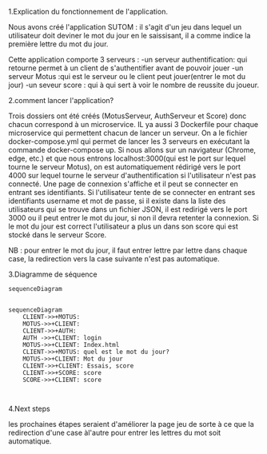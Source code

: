 
1.Explication du fonctionnement de l'application.

Nous avons créé l'application SUTOM :  il s'agit d'un jeu dans lequel un utilisateur doit deviner le mot du jour en le saissisant, il a comme indice la première lettre du mot du jour.

Cette application comporte 3 serveurs : 
-un serveur authentification: qui retourne permet à un client de s'authentifier avant de pouvoir jouer
-un serveur Motus :qui est le serveur ou le client peut jouer(entrer le mot du jour)
-un seveur score : qui à qui sert à voir le nombre de reussite du joueur.

2.comment lancer l'application?

Trois dossiers ont été créés (MotusServeur, AuthServeur et Score) donc chacun correspond à un microservice. IL ya aussi 3 Dockerfile pour chaque microservice qui permettent chacun de lancer un serveur.
On a le fichier docker-compose.yml qui permet de lancer les 3 serveurs en exécutant la commande docker-compose up. Si nous allons sur un navigateur (Chrome, edge, etc.) et que nous entrons localhost:3000(qui est le port sur lequel tourne le serveur Motus), on est automatiquement rédirigé vers le port 4000 sur lequel tourne le serveur d'authentification si l'utilisateur n'est pas connecté.
Une page de connexion s'affiche et il peut se connecter en entrant ses identifiants. Si l'utilisateur tente de se connecter en entrant ses identifiants username et mot de passe, si il existe dans la liste des utilisateurs qui se trouve dans un fichier JSON, il est redirigé vers le port 3000 ou il peut entrer le mot du jour, si non il devra retenter la connexion. Si le mot du jour est correct l'utilisateur a plus un dans son score qui est stocké dans le serveur Score.
 
 NB : pour entrer le mot du jour, il faut entrer lettre par lettre dans chaque case, la redirection vers la case suivante n'est pas automatique.
 
  
3.Diagramme de séquence


```mermaid
sequenceDiagram
    

sequenceDiagram
    CLIENT->>+MOTUS: 
    MOTUS->>+CLIENT: 
    CLIENT->>+AUTH: 
    AUTH ->>+CLIENT: login
    MOTUS->>+CLIENT: Index.html
    CLIENT->>+MOTUS: quel est le mot du jour?
    MOTUS->>+CLIENT: Mot du jour
    CLIENT->>+CLIENT: Essais, score
    CLIENT->>+SCORE: score
    SCORE->>+CLIENT: score



```

4.Next steps

les prochaines étapes seraient d'améliorer la page jeu de sorte à ce que la redirection d'une case àl'autre pour entrer les lettres du mot soit automatique.	



   





